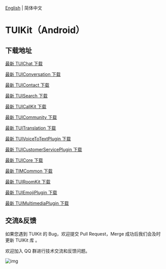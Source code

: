 [English](./README.md) | 简体中文

# TUIKit（Android）

## 下载地址

[最新 TUIChat 下载](https://im.sdk.qcloud.com/download/tuikit/8.6.7019/android/TUIChat.zip)

[最新 TUIConversation 下载](https://im.sdk.qcloud.com/download/tuikit/8.6.7019/android/TUIConversation.zip)

[最新 TUIContact 下载](https://im.sdk.qcloud.com/download/tuikit/8.6.7019/android/TUIContact.zip)

[最新 TUISearch 下载](https://im.sdk.qcloud.com/download/tuikit/8.6.7019/android/TUISearch.zip)

[最新 TUICallKit 下载](https://im.sdk.qcloud.com/download/tuikit/8.6.7019/android/TUICallKit.zip)

[最新 TUICommunity 下载](https://im.sdk.qcloud.com/download/tuikit/8.6.7019/android/TUICommunity.zip)

[最新 TUITranslation 下载](https://im.sdk.qcloud.com/download/tuikit/8.6.7019/android/TUITranslation.zip)

[最新 TUIVoiceToTextPlugin 下载](https://im.sdk.qcloud.com/download/tuikit/8.6.7019/android/TUIVoiceToTextPlugin.zip)

[最新 TUICustomerServicePlugin 下载](https://im.sdk.qcloud.com/download/tuikit/8.6.7019/android/TUICustomerServicePlugin.zip)

[最新 TUICore 下载](https://im.sdk.qcloud.com/download/tuikit/8.6.7019/android/TUICore.zip)

[最新 TIMCommon 下载](https://im.sdk.qcloud.com/download/tuikit/8.6.7019/android/TIMCommon.zip)

[最新 TUIRoomKit 下载](https://im.sdk.qcloud.com/download/tuikit/8.6.7019/android/TUIRoomKit.zip)

[最新 TUIEmojiPlugin 下载](https://im.sdk.qcloud.com/download/tuikit/8.6.7019/android/TUIEmojiPlugin.zip)

[最新 TUIMultimediaPlugin 下载](https://im.sdk.qcloud.com/download/tuikit/8.6.7019/android/TUIMultimediaPlugin.zip)


## 交流&反馈

如果您遇到 TUIKit 的 Bug，欢迎提交  Pull Request，Merge 成功后我们会及时更新 TUIKit 库 。

欢迎加入 QQ 群进行技术交流和反馈问题。

![img]( https://im.sdk.qcloud.com/tools/resource/officialwebsite/pictures/doc_tuikit_qq_group.jpg)

